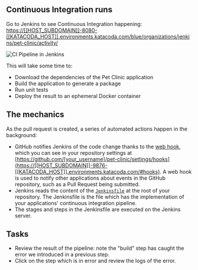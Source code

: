 ## Continuous Integration runs

Go to Jenkins to see Continuous Integration happening: <https://[[HOST_SUBDOMAIN]]-8080-[[KATACODA_HOST]].environments.katacoda.com/blue/organizations/jenkins/pet-clinic/activity/>

![CI Pipeline in Jenkins](/online-devops-dojo/assets/online-devops-dojo/continuous-integration/ci-blue-ocean.png)

This will take some time to:

* Download the dependencies of the Pet Clinic application
* Build the application to generate a package
* Run unit tests
* Deploy the result to an ephemeral Docker container

## The mechanics

As the pull request is created, a series of automated actions happen in the background:

* GitHub notifies Jenkins of the code change thanks to the [web hook](https://help.github.com/articles/about-webhooks/), which you can see in your repository settings at [https://github.com/[your_username]/pet-clinic/settings/hooks](https://[[HOST_SUBDOMAIN]]-9876-[[KATACODA_HOST]].environments.katacoda.com/#hooks). A web hook is used to notify other applications about events in the GitHub repository, such as a Pull Request being submitted.
* Jenkins reads the content of the [`Jenkinsfile`](https://jenkins.io/doc/book/pipeline/jenkinsfile/) at the root of your repository. The Jenkinsfile is the file which has the implementation of your applications' continuous integration pipeline.
* The stages and steps in the Jenkinsfile are executed on the Jenkins server.

## Tasks

* Review the result of the pipeline: note the "build" step has caught the error we introduced in a previous step.
* Click on the step which is in error and review the logs of the error.
